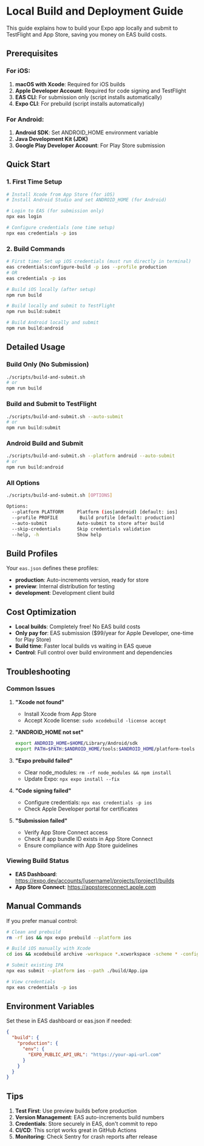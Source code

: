 # Local Build and Deployment Guide

This guide explains how to build your Expo app locally and submit to TestFlight and App Store, saving you money on EAS build costs.

## Prerequisites

### For iOS:
1. **macOS with Xcode**: Required for iOS builds
2. **Apple Developer Account**: Required for code signing and TestFlight
3. **EAS CLI**: For submission only (script installs automatically)
4. **Expo CLI**: For prebuild (script installs automatically)

### For Android:
1. **Android SDK**: Set ANDROID_HOME environment variable
2. **Java Development Kit (JDK)**
3. **Google Play Developer Account**: For Play Store submission

## Quick Start

### 1. First Time Setup

```bash
# Install Xcode from App Store (for iOS)
# Install Android Studio and set ANDROID_HOME (for Android)

# Login to EAS (for submission only)
npx eas login

# Configure credentials (one time setup)
npx eas credentials -p ios
```

### 2. Build Commands

```bash
# First time: Set up iOS credentials (must run directly in terminal)
eas credentials:configure-build -p ios --profile production
# OR
eas credentials -p ios

# Build iOS locally (after setup)
npm run build

# Build locally and submit to TestFlight
npm run build:submit

# Build Android locally and submit
npm run build:android
```

## Detailed Usage

### Build Only (No Submission)
```bash
./scripts/build-and-submit.sh
# or
npm run build
```

### Build and Submit to TestFlight
```bash
./scripts/build-and-submit.sh --auto-submit
# or  
npm run build:submit
```

### Android Build and Submit
```bash
./scripts/build-and-submit.sh --platform android --auto-submit
# or
npm run build:android
```

### All Options
```bash
./scripts/build-and-submit.sh [OPTIONS]

Options:
  --platform PLATFORM     Platform (ios|android) [default: ios]
  --profile PROFILE        Build profile [default: production]  
  --auto-submit           Auto-submit to store after build
  --skip-credentials      Skip credentials validation
  --help, -h              Show help
```

## Build Profiles

Your `eas.json` defines these profiles:

- **production**: Auto-increments version, ready for store
- **preview**: Internal distribution for testing
- **development**: Development client build

## Cost Optimization

- **Local builds**: Completely free! No EAS build costs
- **Only pay for**: EAS submission ($99/year for Apple Developer, one-time for Play Store)
- **Build time**: Faster local builds vs waiting in EAS queue
- **Control**: Full control over build environment and dependencies

## Troubleshooting

### Common Issues

1. **"Xcode not found"**
   - Install Xcode from App Store
   - Accept Xcode license: `sudo xcodebuild -license accept`

2. **"ANDROID_HOME not set"**
   ```bash
   export ANDROID_HOME=$HOME/Library/Android/sdk
   export PATH=$PATH:$ANDROID_HOME/tools:$ANDROID_HOME/platform-tools
   ```

3. **"Expo prebuild failed"**
   - Clear node_modules: `rm -rf node_modules && npm install`
   - Update Expo: `npx expo install --fix`

4. **"Code signing failed"**
   - Configure credentials: `npx eas credentials -p ios`
   - Check Apple Developer portal for certificates

5. **"Submission failed"**
   - Verify App Store Connect access
   - Check if app bundle ID exists in App Store Connect
   - Ensure compliance with App Store guidelines

### Viewing Build Status

- **EAS Dashboard**: https://expo.dev/accounts/[username]/projects/[project]/builds
- **App Store Connect**: https://appstoreconnect.apple.com

## Manual Commands

If you prefer manual control:

```bash
# Clean and prebuild
rm -rf ios && npx expo prebuild --platform ios

# Build iOS manually with Xcode
cd ios && xcodebuild archive -workspace *.xcworkspace -scheme * -configuration Release

# Submit existing IPA
npx eas submit --platform ios --path ./build/App.ipa

# View credentials
npx eas credentials -p ios
```

## Environment Variables

Set these in EAS dashboard or eas.json if needed:

```json
{
  "build": {
    "production": {
      "env": {
        "EXPO_PUBLIC_API_URL": "https://your-api-url.com"
      }
    }
  }
}
```

## Tips

1. **Test First**: Use preview builds before production
2. **Version Management**: EAS auto-increments build numbers
3. **Credentials**: Store securely in EAS, don't commit to repo
4. **CI/CD**: This script works great in GitHub Actions
5. **Monitoring**: Check Sentry for crash reports after release